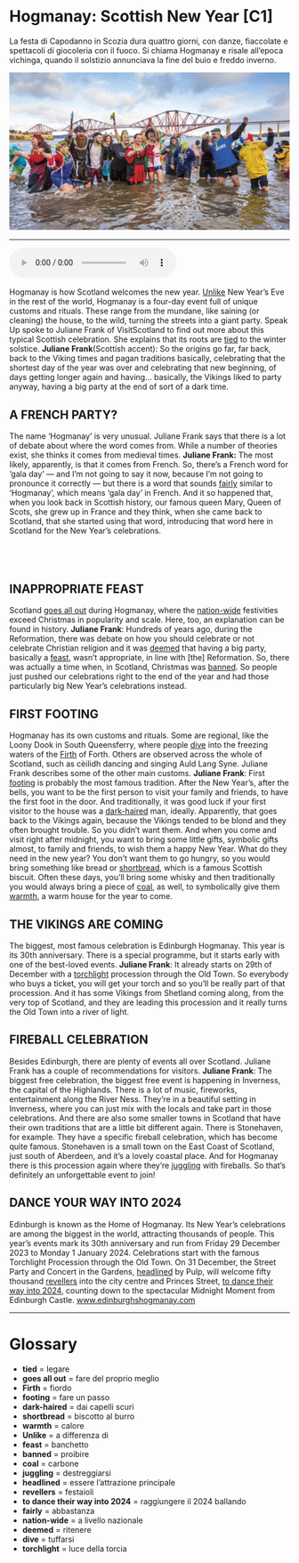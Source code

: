 # Hogmanay: Scottish New Year   [C1]

La festa di Capodanno in Scozia dura quattro giorni, con danze, fiaccolate e spettacoli di giocoleria con il fuoco. Si chiama Hogmanay e risale all’epoca vichinga, quando il solstizio annunciava la fine del buio e freddo inverno.

![](Hogmanay%20Scottish%20New%20Year.jpg)

--------------

<div>
<audio controls autoplay>
    <source src="https:/raw.githubusercontent.com/dartie/speakup/2023-12/Hogmanay%20Scottish%20New%20Year.mp3" type="audio/mpeg">
</audio>
</div>


Hogmanay is how Scotland welcomes the new year. [Unlike](## "a differenza di") New Year’s Eve in the rest of the world, Hogmanay is a four-day event full of unique customs and rituals. These range from the mundane, like saining (or cleaning) the house, to the wild, turning the streets into a giant party. Speak Up spoke to Juliane Frank of VisitScotland to find out more about this typical Scottish celebration. She explains that its roots are [tied](## "legare") to the winter solstice.
**Juliane Frank**(Scottish accent): So the origins go far, far back, back to the Viking times and pagan traditions basically, celebrating that the shortest day of the year was over and celebrating that new beginning, of days getting longer again and having... basically, the Vikings liked to party anyway, having a big party at the end of sort of a dark time.

## A FRENCH PARTY?
The name ‘Hogmanay’ is very unusual. Juliane Frank says that there is a lot of debate about where the word comes from. While a number of theories exist, she thinks it comes from medieval times.
**Juliane Frank:** The most likely, apparently, is that it comes from French. So, there’s a French word for ‘gala day’ — and I’m not going to say it now, because I’m not going to pronounce it correctly — but there is a word that sounds [fairly](## "abbastanza") similar to ‘Hogmanay’, which means ‘gala day’ in French. And it so happened that, when you look back in Scottish history, our famous queen Mary, Queen of Scots, she grew up in France and they think, when she came back to Scotland, that she started using that word, introducing that word here in Scotland for the New Year’s celebrations.

##  

## INAPPROPRIATE FEAST
Scotland [goes all out](## "fare del proprio meglio") during Hogmanay, where the [nation-wide](## "a livello nazionale") festivities exceed Christmas in popularity and scale. Here, too, an explanation can be found in history.
**Juliane Frank**: Hundreds of years ago, during the Reformation, there was debate on how you should celebrate or not celebrate Christian religion and it was [deemed](## "ritenere") that having a big party, basically a [feast](## "banchetto"), wasn’t appropriate, in line with [the] Reformation. So, there was actually a time when, in Scotland, Christmas was [banned](## "proibire"). So people just pushed our celebrations right to the end of the year and had those particularly big New Year’s celebrations instead.

## FIRST FOOTING
Hogmanay has its own customs and rituals. Some are regional, like the Loony Dook in South Queensferry, where people [dive](## "tuffarsi") into the freezing waters of the [Firth](## "fiordo") of Forth. Others are observed across the whole of Scotland, such as cèilidh dancing and singing Auld Lang Syne. Juliane Frank describes some of the other main customs.
**Juliane Frank**: First [footing](## "fare un passo") is probably the most famous tradition. After the New Year’s, after the bells, you want to be the first person to visit your family and friends, to have the first foot in the door. And traditionally, it was good luck if your first visitor to the house was a [dark-haired](## "dai capelli scuri") man, ideally. Apparently, that goes back to the Vikings again, because the Vikings tended to be blond and they often brought trouble. So you didn’t want them. And when you come and visit right after midnight, you want to bring some little gifts, symbolic gifts almost, to family and friends, to wish them a happy New Year. What do they need in the new year? You don’t want them to go hungry, so you would bring something like bread or [shortbread](## "biscotto al burro"), which is a famous Scottish biscuit. Often these days, you’ll bring some whisky and then traditionally you would always bring a piece of [coal](## "carbone"), as well, to symbolically give them [warmth](## "calore"), a warm house for the year to come.

## THE VIKINGS ARE COMING
The biggest, most famous celebration is Edinburgh Hogmanay. This year is its 30th anniversary. There is a special programme, but it starts early with one of the best-loved events.
**Juliane Frank**: It already starts on 29th of December with a [torchlight](## "luce della torcia") procession through the Old Town. So everybody who buys a ticket, you will get your torch and so you’ll be really part of that procession. And it has some Vikings from Shetland coming along, from the very top of Scotland, and they are leading this procession and it really turns the Old Town into a river of light.

## FIREBALL CELEBRATION
Besides Edinburgh, there are plenty of events all over Scotland. Juliane Frank has a couple of recommendations for visitors.
**Juliane Frank**: The biggest free celebration, the biggest free event is happening in Inverness, the capital of the Highlands. There is a lot of music, fireworks, entertainment along the River Ness. They’re in a beautiful setting in Inverness, where you can just mix with the locals and take part in those celebrations. And there are also some smaller towns in Scotland that have their own traditions that are a little bit different again. There is Stonehaven, for example. They have a specific fireball celebration, which has become quite famous. Stonehaven is a small town on the East Coast of Scotland, just south of Aberdeen, and it’s a lovely coastal place. And for Hogmanay there is this procession again where they’re [juggling](## "destreggiarsi") with fireballs. So that’s definitely an unforgettable event to join!

## DANCE YOUR WAY INTO 2024
Edinburgh is known as the Home of Hogmanay. Its New Year’s celebrations are among the biggest in the world, attracting thousands of people. This year’s events mark its 30th anniversary and run from Friday 29 December 2023 to Monday 1 January 2024. Celebrations start with the famous Torchlight Procession through the Old Town. On 31 December, the Street Party and Concert in the Gardens, [headlined](## "essere l’attrazione principale") by Pulp, will welcome fifty thousand [revellers](## "festaioli") into the city centre and Princes Street, [to dance their way into 2024](## "raggiungere il 2024 ballando"), counting down to the spectacular Midnight Moment from Edinburgh Castle.
www.edinburghshogmanay.com

--------------

<div style = "display:block; clear:both; page-break-after:always;"></div>

# Glossary
* **tied** = legare
* **goes all out** = fare del proprio meglio
* **Firth** = fiordo
* **footing** = fare un passo
* **dark-haired** = dai capelli scuri
* **shortbread** = biscotto al burro
* **warmth** = calore
* **Unlike** = a differenza di
* **feast** = banchetto
* **banned** = proibire
* **coal** = carbone
* **juggling** = destreggiarsi
* **headlined** = essere l’attrazione principale
* **revellers** = festaioli
* **to dance their way into 2024** = raggiungere il 2024 ballando
* **fairly** = abbastanza
* **nation-wide** = a livello nazionale
* **deemed** = ritenere
* **dive** = tuffarsi
* **torchlight** = luce della torcia
